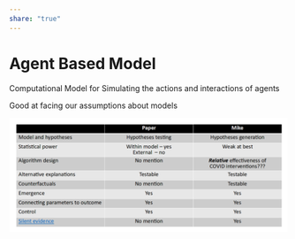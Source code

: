 ```yaml
---  
share: "true"  
---  
```

# Agent Based Model  
  
Computational Model for Simulating the actions and interactions of agents  
  
Good at facing our assumptions about models  
  
![Pasted image 20240118141918.png](./assets/Pasted%20image%2020240118141918.png)  
  
